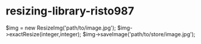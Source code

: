 # resizing-library-risto987 

$img = new ResizeImg('path/to/image.jpg');
$img->exactResize(integer,integer);
$img->saveImage('path/to/store/image.jpg');
